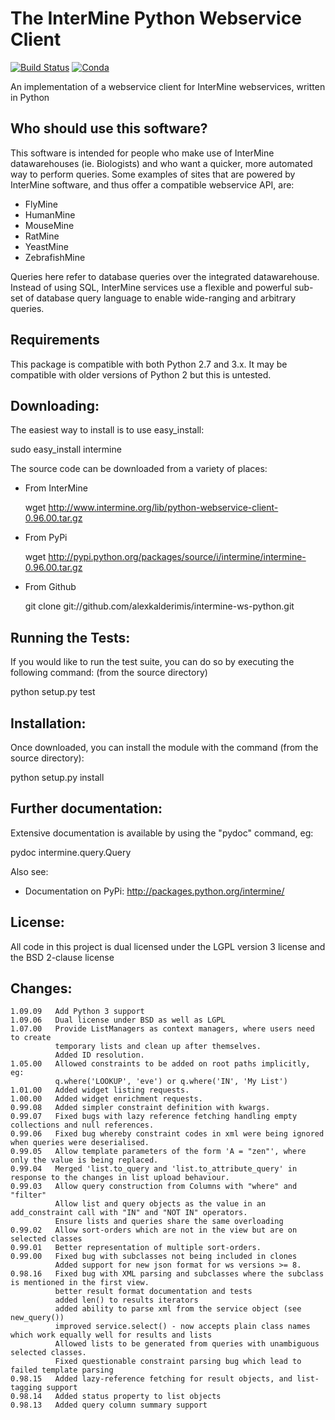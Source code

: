 The InterMine Python Webservice Client
=====================================

[![Build Status][badge]][ci] 
[![Conda](https://anaconda.org/intermine/intermine/badges/installer/conda.svg)](https://anaconda.org/intermine/intermine)

An implementation of a webservice client 
for InterMine webservices, written in Python

Who should use this software?
-----------------------------

This software is intended for people who make 
use of InterMine datawarehouses (ie. Biologists)
and who want a quicker, more automated way 
to perform queries. Some examples of sites that
are powered by InterMine software, and thus offer
a compatible webservice API, are:

* FlyMine
* HumanMine
* MouseMine
* RatMine
* YeastMine
* ZebrafishMine

Queries here refer to database queries over the 
integrated datawarehouse. Instead of using 
SQL, InterMine services use a flexible and 
powerful sub-set of database query language
to enable wide-ranging and arbitrary queries.

Requirements
------------
This package is compatible with both Python 2.7 and 3.x.  It may be compatible with older versions of Python 2 but this is untested.

Downloading:
------------

The easiest way to install is to use easy_install:

  sudo easy_install intermine

The source code can be downloaded from a variety of places:

* From InterMine

  wget http://www.intermine.org/lib/python-webservice-client-0.96.00.tar.gz

* From PyPi

  wget http://pypi.python.org/packages/source/i/intermine/intermine-0.96.00.tar.gz

* From Github

  git clone git://github.com/alexkalderimis/intermine-ws-python.git


Running the Tests:
------------------

If you would like to run the test suite, you can do so by executing
the following command: (from the source directory)

  python setup.py test

Installation:
-------------

Once downloaded, you can install the module with the command (from the source directory):

  python setup.py install

Further documentation:
----------------------

Extensive documentation is available by using the "pydoc" command, eg:

  pydoc intermine.query.Query

Also see:

* Documentation on PyPi: http://packages.python.org/intermine/

License:
--------

All code in this project is dual licensed under the LGPL version 3 license and the BSD 2-clause license

Changes:
--------

    1.09.09   Add Python 3 support
    1.09.06   Dual license under BSD as well as LGPL
    1.07.00   Provide ListManagers as context managers, where users need to create
              temporary lists and clean up after themselves.
              Added ID resolution.
    1.05.00   Allowed constraints to be added on root paths implicitly, eg:
              q.where('LOOKUP', 'eve') or q.where('IN', 'My List')
    1.01.00   Added widget listing requests.
    1.00.00   Added widget enrichment requests.
    0.99.08   Added simpler constraint definition with kwargs.
    0.99.07   Fixed bugs with lazy reference fetching handling empty collections and null references.
    0.99.06   Fixed bug whereby constraint codes in xml were being ignored when queries were deserialised.
    0.99.05   Allow template parameters of the form 'A = "zen"', where only the value is being replaced.
    0.99.04   Merged 'list.to_query and 'list.to_attribute_query' in response to the changes in list upload behaviour.
    0.99.03   Allow query construction from Columns with "where" and "filter"
              Allow list and query objects as the value in an add_constraint call with "IN" and "NOT IN" operators.
              Ensure lists and queries share the same overloading
    0.99.02   Allow sort-orders which are not in the view but are on selected classes
    0.99.01   Better representation of multiple sort-orders.
    0.99.00   Fixed bug with subclasses not being included in clones 
              Added support for new json format for ws versions >= 8.
    0.98.16   Fixed bug with XML parsing and subclasses where the subclass is mentioned in the first view.
              better result format documentation and tests
              added len() to results iterators
              added ability to parse xml from the service object (see new_query())
              improved service.select() - now accepts plain class names which work equally well for results and lists
              Allowed lists to be generated from queries with unambiguous selected classes.
              Fixed questionable constraint parsing bug which lead to failed template parsing
    0.98.15   Added lazy-reference fetching for result objects, and list-tagging support
    0.98.14   Added status property to list objects
    0.98.13   Added query column summary support

[badge]: https://travis-ci.org/alexkalderimis/intermine-ws-client.py.svg?branch=master
[ci]: https://travis-ci.org/alexkalderimis/intermine-ws-client.py

